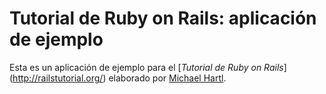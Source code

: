 # Tutorial de Ruby on Rails: aplicación de ejemplo

Esta es un aplicación de ejemplo para
el [*Tutorial de Ruby on Rails*] (http://railstutorial.org/)
elaborado por [Michael Hartl](http://michaelhartl.com/).